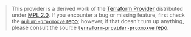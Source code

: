 > This provider is a derived work of the [Terraform Provider](https://github.com/bpg/terraform-provider-proxmoxve)
> distributed under [MPL 2.0](https://www.mozilla.org/en-US/MPL/2.0/). If you encounter a bug or missing feature,
> first check the [`pulumi-proxmoxve` repo](https://github.com/amildahl/pulumi-proxmoxve/issues); however, if that doesn't turn up anything,
> please consult the source [`terraform-provider-proxmoxve` repo](https://github.com/bpg/terraform-provider-proxmoxve/issues).
